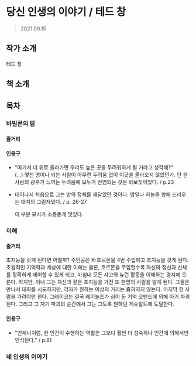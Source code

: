 # 당신 인생의 이야기 / 테드 창

> 2021.09.15

## 작가 소개

테드 창   

## 책 소개


## 목차

### 바빌론의 탑

#### 줄거리



#### 인용구

- "여기서 더 위로 올라가면 우리도 높은 곳을 두려워하게 될 거라고 생각해?"   
(...) 몇천 명이나 되는 사람이 아무런 두려움 없이 이곳을 올라오지 않았던가. 단 한 사람의 광부가 느끼는 두려움에 모두가 전염되는 것은 바보짓이었다. / p.23   

- 태어나서 처음으로 그는 밤의 정체를 깨달았던 것이다. 밤일나 하늘을 향해 드리우는 대지의 그림자였다. / p. 26-27   

    이 부분 묘사가 소름돋게 멋있다.

### 이해

#### 줄거리

초지능을 갖게 된다면 어떨까? 주인공은 K-호르몬을 4번 주입하고 초지능을 갖게 된다. 초월적인 기억력과 세상에 대한 이해는 물론, 호르몬을 주입할수록 자신의 정신과 신체를 정확하게 제어할 수 있게 되고, 마침내 모든 사고와 뉴런 활동을 이해하는 경지에 오른다. 하지만, 이내 그는 자신과 같은 초지능을 가진 또 한명의 사람을 알게 된다. 그들은 만나서 대화를 시도하지만, 각자가 원하는 이상의 거리는 좁혀지지 않는다. 마지막 한 사람을 가려야만 한다. 그레이코는 결국 레이놀즈가 심어 둔 기억 코멘드에 의해 자기 파괴된다. 그리고 그 자기 파괴의 순간에서 그는 그토록 원하던 게슈탈트에 도달한다.

#### 인용구

- "언제나처럼, 한 인간이 수행하는 역할은 그보다 훨씬 더 성숙하나 인간에 의해서만 인식된다." / p.81

### 네 인생의 이야기

